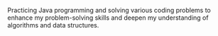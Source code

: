 Practicing Java programming and solving various coding problems to enhance my problem-solving skills and deepen my understanding of algorithms and data structures.

